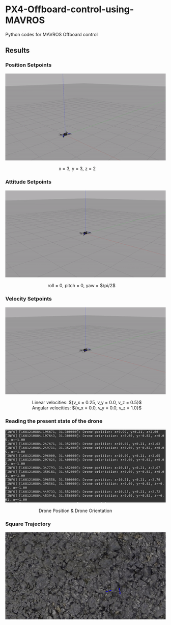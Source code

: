 # PX4-Offboard-control-using-MAVROS
Python codes for MAVROS Offboard control

## Results

### Position Setpoints
![position gif](images/pos_332.gif)

<p align = "left">
&ensp;&ensp;&ensp;&ensp;&ensp;&ensp;&ensp;&ensp;&ensp;&ensp;&ensp;&ensp;&ensp;&ensp;&ensp;&ensp;&ensp;&ensp;&ensp;&ensp;&ensp;&ensp;&ensp;&ensp;x = 3, y = 3, z = 2
</p>

### Attitude Setpoints
![attitude gif](images/attitude.gif)

<p align = "left">
&ensp;&ensp;&ensp;&ensp;&ensp;&ensp;&ensp;&ensp;&ensp;&ensp;&ensp;&ensp;&ensp;&ensp;&ensp;&ensp;&ensp;&ensp;&ensp;roll = 0, pitch = 0, yaw = $\pi/2$
</p>

### Velocity Setpoints
![velocity gif](images/velocity.gif)

<p align = "left">
&ensp;&ensp;&ensp;&ensp;&ensp;&ensp;&ensp;&ensp;&ensp;&ensp;&ensp;&ensp;Linear velocities: ${v_x = 0.25, v_y = 0.0, v_z = 0.5}$
</br>&ensp;&ensp;&ensp;&ensp;&ensp;&ensp;&ensp;&ensp;&ensp;&ensp;&ensp;&ensp;Angular velocities: ${v_x = 0.0, v_y = 0.0, v_z = 1.0}$
</p>

### Reading the present state of the drone
![dronestate image](images/dronestate.png)

<p align = "left">
&ensp;&ensp;&ensp;&ensp;&ensp;&ensp;&ensp;&ensp;&ensp;&ensp;&ensp;&ensp;&ensp;&ensp;&ensp;Drone Position & Drone Orientation
</p>

### Square Trajectory

<img src="images/square.gif" width="515">
